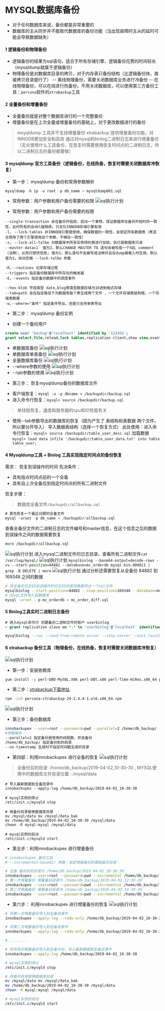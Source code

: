 # MYSQL数据库备份
- 对于任何数据库来说，备份都是非常重要的
- 数据库的主从同步并不能取代数据库的备份功能（当出现故障时主从的延时可能会导致数据缺失）

#### 1 逻辑备份和物理备份
- 逻辑备份的结果为sql语句，适合于所有存储引擎，逻辑备份花费的时间较长（mysqldump就属于逻辑备份）
- 物理备份是对数据库目录的拷贝，对于内存表只备份结构（比逻辑备份快，直接拷贝目录就行了）
  -- 离线物理备份，需要关闭数据库业务进行冷备份
  -- 在线物理备份，可以在线进行热备份，不用关闭数据库，可以使用第三方备份工具：`percona`软件的`xtrabackup`工具

#### 2 全量备份和增量备份
- 全量备份就是对整个数据库进行的一个完整备份
- 增量备份是在上次全量或增量备份的基础上，对于更改数据进行的备份
> msyqldump 工具并不支持增量备份
> xtrabackup 提供增量备份功能，对INNODB更加安全和高效
> 通过对mysql的binlog二进制日志来进行增量备份（无论使用什么工具备份，在恢复时需要使用恢复时间点的二进制日志，所以二进制日志的备份都要做）

#### 3 mysqldump 官方工具备份（逻辑备份，在线热备，恢复时需要关闭数据库冷恢复）
+ 第一步： mysqldump 备份和常用参数解析
```sql
mysqldump -h ip -u root -p db_name > mysqldump001.sql
```
- 常用参数：用户参数和用户备份需要的权限
![sql执行计划](./images/12-1.png)

- 常用参数：用户参数和用户备份需要的权限
```
--single-transaction 会在备份开始前，启动一个事物，保证数据库在备份开始时的一致性，此时所有的会dbl被隔绝，只支队INNODB存储引擎有效
-l, --lock-tables 非INNODB引擎是使用，确保数据的一致性，会锁定所有数据表（表混合使用了两个引擎使用这个参数，不确定一致性）
-x, --lock-all-talbe 对数据库中所有实例得的表进行加锁，执行是数据库只读
--master-data=1  值为2，那么CHANGE MASTER TO 语句会被写成一个SQL comment（注释），从而只提供信息; 值为1，那么语句不会被写成注释并且在dump被载入时生效。默认值为1。自动忽略 --lock-talbe 参数
 
-R,--routines 记录存储过程
--triggers 指定备份数据库中所存在的触发器
-E,--events 指定备份数据中的调度事件

--hex-blob 字段类型 date,blog等类型数据存储为16进制格式存储
--tab=path 会在指定路径下为数据库每个表生成两个文件 ，一个文件存储表结构哦，一个存储表数据
-w,--where="条件" 指定条件导出，但是只支持单表导出
```

+ 第二步：  mysqldump 备份实例
- 创建一个备份用户
```sql
create user 'backup'@'localhost' identified by '123456';
grant select,file,reload,lock tables,replication client,show view,event,process on *.* to 'backup'@'localhost';
```
- 单数据库备份
![sql执行计划](./images/12-2.png)
- 单数据库单表备份
![sql执行计划](./images/12-3.png)
- 全量数据库备份
![sql执行计划](./images/12-4.png)
- --where参数的使用
![sql执行计划](./images/12-5.png)
- --tab参数的使用
![sql执行计划](./images/12-6.png)


+ 第三步： 恢复mysqldump备份的数据库文件
- 客户端恢复：`mysql -u -p dbname < /backupdir/backup.sql`
- 进入命令行恢复：`mysql> source /backupdir/backup.sql`
> 单线程恢复，速度和服务器的cpu和IO性能有关
- 使用--tab参数导出的数据库的恢复（因为产生了 表结构和表数据 两个文件，所以要分开导入）
导入数据表结构（选择一个恢复方式）
此处使用：进入命令行恢复：`mysql> source /backupdir/table_user_desc.sql`
加载数据`mysql> load data infile '/backupdir/table_user_data.txt' into table table_user;`


#### 4 Mysqldump工具 + Binlog 工具实现指定时间点的备份恢复
需求： 恢复到误操作的时间
先决条件：
- 具有指点时间点前的一个全备
- 具有自上次全备后到指定时间点的所有二进制文件

恢复步骤：
> 数据库全备文件`/backupdir/allbackup.sql` 
```sql
# 首先恢复一个最近日期的全备文件
mysql -uroot -p db_name < /backupdir/allbackup.sql
```
查看全备份文件的二进制日志的文件编号和master信息，在这个信息之后的数据到误操作之间的数据需要恢复
```bash
more /backupdir/allbackup.sql
```
![sql执行计划](./images/12-7.png)
进入mysql二进制文件的日志目录，查看所有二进制文件`cat /var/log/mysql/`
![sql执行计划](./images/12-8.png)
`mysqlbinlog --base64-output=decode-rows -vv --start-position=84882 --database=mc_orderdb mysql-bin.000011 | grep -B DELETE | more`
![sql执行计划](./images/12-9.png)
通过分析还需要恢复从全备份 84882 到 169348 之间的数据
```bash
# 将全备的日志ID到误操作的日志ID的差异数据导出一个sql文件
mysqlbinlog --start-position=84882 --stop-position=169348 --database=mc_orderdb mysql-bin.000011 > mc_order_diff.sql
# 将sql文件导入到数据库
mysql -uroot - p mc_orderdb < mc_order_diff.sql
```

#### 5 Binlog工具实时二进制日志备份
```sql
# 进入mysql命令行 创建备份二进制文件的账户 userbinlog
> grant replication slave on *.* to 'userbinlog'@'localhost' identified by '123456';

mysqlbinlog --rwa --read-from-remote-server --stop-nerver --host localhost --port 3306 -u userbinlog -p123456 mysql-bin.000011
```

#### 6 xtrabackup 备份工具（物理备份，在线热备，恢复时需要关闭数据库冷恢复）
![sql执行计划](./images/12-10.png)

+ 第一步：安装依赖库
```bash
yum install -y perl-DBD-MySQL.X86 perl-DBl.x86 perl-Time-HiRes.x86_64 perl-IO-Socker-SSL.noarch perl-TermReadKey.x86_64
```
+ 第二步：[xtrabackup下载地址](https://www.percona.com/downloads/XtraBackup/LATEST/) 
```bash
rpm -ivh percona-ctrabackup-24-2.4.4-1.el6.x86_64.rpm
```
![sql执行计划](./images/12-11.png)
+ 第三步：备份数据库
```bash
innobackupex --user=root --password=pwd --parallel=2 /home/db_backup/ --no-timestamp
#参数解析：
--parallel=2 指定备份是使用的线程数，并发备份 
/home/db_backup/ 指定备份到的目录
--no-timestamp 生成时不指定时间戳生成的目录
```
+ 第四部：利用innobackupex 进行全备的恢复
![sql执行计划](./images/12-12.png)
>全备份后的目录: /home/db_backup/2019-04-02_10-30-30 , MYSQL使用中的数据库文件目录位置 : /mysql/data
```
# 导入最新数据到全备目录中
innobackupex --apply-log /home/db_backup/2019-04-02_10-30-30

# mysql实例的停止
/etc/init.c/mysqld stop

# 用备份目录替换数据库目录
mv /mysql/data mv /mysql/data_bak
mv /home/db_backup/2019-04-02_10-30-30 /mysql/data
chown -R mysql:mysql /mysql/data

# mysql实例的启动
/etc/init.c/mysqld start
```
+ 第五步：利用innobackupex 进行增量备份
```bash
# innobackupex 备份工具
# --incremental-basedir 参数：指定增量备份的基础备份目录

# 全备 备份后的目录为 /home/db_backup/2019-04-02_10-30-30
innobackupex --user=root --password=pwd --incremental /home/db_backup/  
# 第一次增量备份 增量备份目录为 /home/db_backup/2019-04-02_12-30-30
innobackupex --user=root --password=pwd --incremental /home/db_backup/ --incremental-basedir=/home/db_backup/2019-04-02_10-30-30
# 第二次增量备份 增量备份目录为 /home/db_backup/2019-04-02_14-30-30
innobackupex --user=root --password=pwd --incremental /home/db_backup/ --incremental-basedir=/home/db_backup/2019-04-02_12-30-30
```
+ 第六步： 利用innobackupex 进行增量备份的恢复
![sql执行计划](./images/12-13.png)

```bash
# 将第一次增量备份导入到全备目录中
innobackupex --apply-log --redo-only /home/db_backup/2019-04-02_10-30-30 --incremental-dir /home/db_backup/2019-04-02_12-30-30

# 将第二次增量备份导入到全备目录中
innobackupex --apply-log --redo-only /home/db_backup/2019-04-02_10-30-30 --incremental-dir /home/db_backup/2019-04-02_14-30-30

# ........

# 将所有的增量备份导入到全备中后，导入最新数据到全备目录中
innobackupex --apply-log /home/db_backup/2019-04-02_10-30-30

# mysql实例的停止
/etc/init.c/mysqld stop

# 用备份目录替换数据库目录
mv /mysql/data mv /mysql/data_bak
mv /home/db_backup/2019-04-02_10-30-30 /mysql/data
chown -R mysql:mysql /mysql/data

# mysql实例的启动
/etc/init.c/mysqld start
```